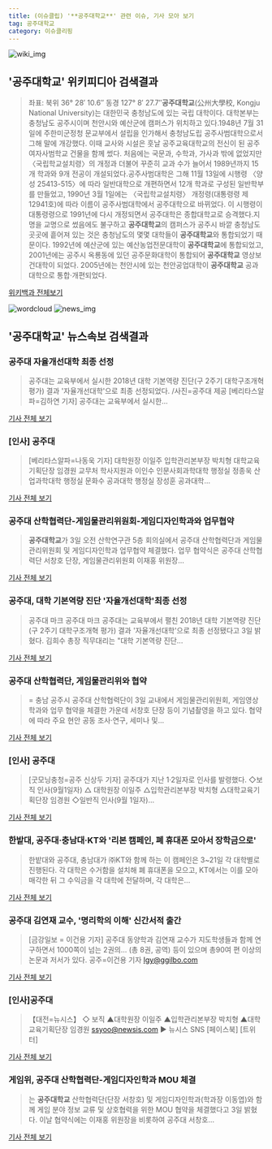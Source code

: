 ```yaml
---
title: (이슈클립) '**공주대학교**' 관련 이슈, 기사 모아 보기
tag: 공주대학교
category: 이슈클리핑
---
```

![wiki_img](https://user-images.githubusercontent.com/42597476/44503234-41136a80-a6d0-11e8-9071-6fc6418eafe4.png)
## **'**공주대학교**'** 위키피디아 검색결과
>좌표: 북위 36° 28′ 10.6″ 동경 127° 8′ 27.7″**공주대학교**(公州大學校, Kongju National University)는 대한민국 충청남도에 있는 국립 대학이다. 대학본부는 충청남도 공주시이며 천안시와 예산군에 캠퍼스가 위치하고 있다.1948년 7월 31일에 주한미군정청 문교부에서 설립을 인가해서 충청남도립 공주사범대학으로서 그해 말에 개강했다. 이때 교사와 시설은 훗날 공주교육대학교의 전신이 된 공주여자사범학교 건물을 함께 썼다. 처음에는 국문과, 수학과, 가사과 밖에 없었지만 〈국립학교설치령〉의 개정과 더불어 꾸준히 교과 수가 늘어서 1989년까지 15개 학과와 9개 전공이 개설되었다.공주사범대학은 그해 11월 13일에 시행령 〈양성 25413-515〉에 따라 일반대학으로 개편하면서 12개 학과로 구성된 일반학부를 만들었고, 1990년 3월 1일에는 〈국립학교설치령〉 개정령(대통령령 제12941호)에 따라 이름이 공주사범대학에서 공주대학으로 바뀌었다. 이 시행령이 대통령령으로 1991년에 다시 개정되면서 공주대학은 종합대학교로 승격했다.지명을 교명으로 썼음에도 불구하고 **공주대학교**의 캠퍼스가 공주시 바깥 충청남도 곳곳에 흩어져 있는 것은 충청남도의 몇몇 대학들이 **공주대학교**와 통합되었기 때문이다. 1992년에 예산군에 있는 예산농업전문대학이 **공주대학교**에 통합되었고, 2001년에는 공주시 옥룡동에 있던 공주문화대학이 통합되어 **공주대학교** 영상보건대학이 되었다. 2005년에는 천안시에 있는 천안공업대학이 **공주대학교** 공과대학으로 통합·개편되었다.

<a href="https://ko.wikipedia.org/wiki/공주대학교" target="_blank">위키백과 전체보기</a>

![wordcloud](https://s3.ap-northeast-2.amazonaws.com/lyrics101-wordcloud/2018-09-04-1536022839.png)
![news_img](https://user-images.githubusercontent.com/42597476/44507050-1206f400-a6e4-11e8-8d98-7ffbfebb353f.png)
## **'**공주대학교**'** 뉴스속보 검색결과
### 공주대 자율개선대학 최종 선정

> 공주대는 교육부에서 실시한 2018년 대학 기본역량 진단(구 2주기 대학구조개혁 평가) 결과 '자율개선대학'으로 최종 선정되었다. /사진=공주대 제공 [베리타스알파=김하연 기자] 공주대는 교육부에서 실시한...

<a href="http://www.veritas-a.com/news/articleView.html?idxno=126499" target="_blank">기사 전체 보기</a>

### [인사] 공주대

>[베리타스알파=나동욱 기자] 대학원장 이일주 입학관리본부장 박치형 대학교육기획단장 임경원 교무처 학사지원과 이인수 인문사회과학대학 행정실 정종욱 산업과학대학 행정실 문화수 공과대학 행정실 장성훈 공과대학...

<a href="http://www.veritas-a.com/news/articleView.html?idxno=126508" target="_blank">기사 전체 보기</a>

### 공주대 산학협력단-게임물관리위원회-게임디자인학과와 업무협약

>**공주대학교**가 3일 오전 산학연구관 5층 회의실에서 공주대 산학협력단과 게임물관리위원회 및 게임디자인학과 업무협약 체결했다. 업무 협약식은 공주대 산학협력단 서창호 단장, 게임물관리위원회 이재홍 위원장...

<a href="http://news.mt.co.kr/mtview.php?no=2018090400487417402" target="_blank">기사 전체 보기</a>

### 공주대, 대학 기본역량 진단 '자율개선대학'최종 선정

>공주대 마크 공주대 마크 공주대는 교육부에서 펼친 2018년 대학 기본역량 진단(구 2주기 대학구조개혁 평가) 결과 '자율개선대학'으로 최종 선정됐다고 3일 밝혔다. 김희수 총장 직무대리는 "대학 기본역량 진단...

<a href="http://www.dtnews24.com/news/articleView.html?idxno=524387" target="_blank">기사 전체 보기</a>

### 공주대 산학협력단, 게임물관리위와 협약

>= 충남 공주시 공주대 산학협력단이 3일 교내에서 게임물관리위원회, 게임영상학과와 업무 협약을 체결한 가운데 서창호 단장 등이 기념촬영을 하고 있다. 협약에 따라 주요 현안 공동 조사·연구, 세미나 및...

<a href="http://www.newsis.com/view/?id=NISI20180903_0000196133" target="_blank">기사 전체 보기</a>

### [인사] 공주대

>[굿모닝충청=공주 신상두 기자]  공주대가 지난 1·2일자로 인사를 발령했다. ◇보직 인사(9월1일자) △ 대학원장 이일주 △입학관리본부장 박치형 △대학교육기획단장 임경원 ◇일반직 인사(9월 1일자)...

<a href="http://www.goodmorningcc.com/news/articleView.html?idxno=96605" target="_blank">기사 전체 보기</a>

### 한밭대, 공주대·충남대·KT와 '리본 캠페인, 폐 휴대폰 모아서 장학금으로'

>한밭대와 공주대, 충남대가 ㈜KT와 함께 하는 이 캠페인은 3~21일 각 대학별로 진행된다. 각 대학은 수거함을 설치해 폐 휴대폰을 모으고, KT에서는 이를 모아 매각한 뒤 그 수익금을 각 대학에 전달하며, 각 대학은...

<a href="http://news1.kr/articles/?3415981" target="_blank">기사 전체 보기</a>

### 공주대 김연재 교수, '명리학의 이해' 신간서적 출간

>[금강일보 = 이건용 기자] 공주대 동양학과 김연재 교수가 지도학생들과 함께 연구하면서 1000쪽이 넘는 2권의... (총 8권, 공역) 등이 있으며 총90여 편 이상의 논문과 저서가 있다. 공주=이건용 기자 lgy@ggilbo.com

<a href="http://www.ggilbo.com/news/articleView.html?idxno=541898" target="_blank">기사 전체 보기</a>

### [인사]공주대

>【대전=뉴시스】 ◇ 보직 ▲대학원장 이일주 ▲입학관리본부장 박치형 ▲대학교육기획단장 임경원 ssyoo@newsis.com ▶ 뉴시스 SNS [페이스북] [트위터]

<a href="http://www.newsis.com/view/?id=NISX20180903_0000408131&cID=10807&pID=10800" target="_blank">기사 전체 보기</a>

### 게임위, 공주대 산학협력단-게임디자인학과 MOU 체결

>는 **공주대학교** 산학협력단(단장 서창호) 및 게임디자인학과(학과장 이동엽)와 함께 게임 분야 정보 교류 및 상호협력을 위한 MOU 협약을 체결했다고 3일 밝혔다. 이날 협약식에는 이재홍 위원장을 비롯하여 공주대 서창호...

<a href="http://www.zdnet.co.kr/ArticleView.asp?artice_id=20180903184341" target="_blank">기사 전체 보기</a>


